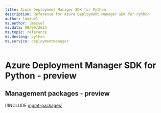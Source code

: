 ```yaml
---
title: Azure Deployment Manager SDK for Python
description: Reference for Azure Deployment Manager SDK for Python
author: lmazuel
ms.author: lmazuel
ms.data: 08/09/2023
ms.topic: reference
ms.devlang: python
ms.service: deploymentmanager
---
```

# Azure Deployment Manager SDK for Python - preview

## Management packages - preview
[!INCLUDE [mgmt-packages](deployment-manager-mgmt-index.md)]